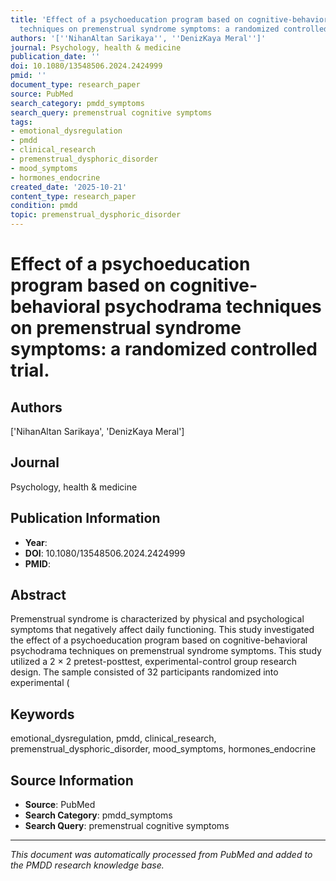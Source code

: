 ```yaml
---
title: 'Effect of a psychoeducation program based on cognitive-behavioral psychodrama
  techniques on premenstrual syndrome symptoms: a randomized controlled trial.'
authors: '[''NihanAltan Sarikaya'', ''DenizKaya Meral'']'
journal: Psychology, health & medicine
publication_date: ''
doi: 10.1080/13548506.2024.2424999
pmid: ''
document_type: research_paper
source: PubMed
search_category: pmdd_symptoms
search_query: premenstrual cognitive symptoms
tags:
- emotional_dysregulation
- pmdd
- clinical_research
- premenstrual_dysphoric_disorder
- mood_symptoms
- hormones_endocrine
created_date: '2025-10-21'
content_type: research_paper
condition: pmdd
topic: premenstrual_dysphoric_disorder
---
```


# Effect of a psychoeducation program based on cognitive-behavioral psychodrama techniques on premenstrual syndrome symptoms: a randomized controlled trial.

## Authors
['NihanAltan Sarikaya', 'DenizKaya Meral']

## Journal
Psychology, health & medicine

## Publication Information
- **Year**: 
- **DOI**: 10.1080/13548506.2024.2424999
- **PMID**: 

## Abstract
Premenstrual syndrome is characterized by physical and psychological symptoms that negatively affect daily functioning. This study investigated the effect of a psychoeducation program based on cognitive-behavioral psychodrama techniques on premenstrual syndrome symptoms. This study utilized a 2 × 2 pretest-posttest, experimental-control group research design. The sample consisted of 32 participants randomized into experimental (

## Keywords
emotional_dysregulation, pmdd, clinical_research, premenstrual_dysphoric_disorder, mood_symptoms, hormones_endocrine

## Source Information
- **Source**: PubMed
- **Search Category**: pmdd_symptoms
- **Search Query**: premenstrual cognitive symptoms

---
*This document was automatically processed from PubMed and added to the PMDD research knowledge base.*
